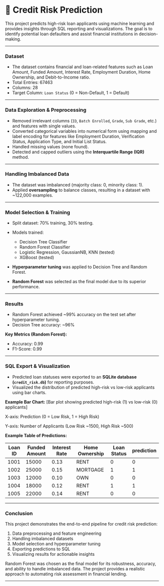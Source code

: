 # 🧑 Credit Risk Prediction 

This project predicts high-risk loan applicants using machine learning and provides insights through SQL reporting and visualizations. The goal is to identify potential loan defaulters and assist financial institutions in decision-making.

---

### Dataset
- The dataset contains financial and loan-related features such as Loan Amount, Funded Amount, Interest Rate, Employment Duration, Home Ownership, and Debit-to-Income ratio.  
- Total Entries: 67463  
- Columns: 28  
- Target Column: `Loan Status` (0 = Non-Default, 1 = Default)  

---

### Data Exploration & Preprocessing
- Removed irrelevant columns (`ID`, `Batch Enrolled`, `Grade`, `Sub Grade`, etc.) and features with single values.  
- Converted categorical variables into numerical form using mapping and label encoding for features like Employment Duration, Verification Status, Application Type, and Initial List Status.  
- Handled missing values (none found).  
- Detected and capped outliers using the **Interquartile Range (IQR)** method.  

---

### Handling Imbalanced Data
- The dataset was imbalanced (majority class: 0, minority class: 1).  
- Applied **oversampling** to balance classes, resulting in a dataset with ~122,000 examples.  

---

### Model Selection & Training
- Split dataset: 70% training, 30% testing.  
- Models trained:
  - Decision Tree Classifier  
  - Random Forest Classifier  
  - Logistic Regression, GaussianNB, KNN (tested)  
  - XGBoost (tested)  

- **Hyperparameter tuning** was applied to Decision Tree and Random Forest.  
- **Random Forest** was selected as the final model due to its superior performance.  

---

### Results
- Random Forest achieved ~99% accuracy on the test set after hyperparameter tuning.  
- Decision Tree accuracy: ~96%  

**Key Metrics (Random Forest):**  
- Accuracy: 0.99  
- F1-Score: 0.99  

---

### SQL Export & Visualization
- Predicted loan statuses were exported to an **SQLite database (`credit_risk.db`)** for reporting purposes.  
- Visualized the distribution of predicted high-risk vs low-risk applicants using bar charts.  

**Example Bar Chart:**
[Bar plot showing predicted high-risk (1) vs low-risk (0) applicants]

X-axis: Prediction (0 = Low Risk, 1 = High Risk)

Y-axis: Number of Applicants (Low Risk ~1500, High Risk ~500)


**Example Table of Predictions:**

| Loan ID | Funded Amount | Interest Rate | Home Ownership | Loan Status | prediction |
|---------|---------------|---------------|----------------|-------------|------------|
| 1001    | 15000         | 0.13          | RENT           | 0           | 0          |
| 1002    | 25000         | 0.15          | MORTGAGE       | 1           | 1          |
| 1003    | 12000         | 0.10          | OWN            | 0           | 0          |
| 1004    | 18000         | 0.12          | RENT           | 1           | 1          |
| 1005    | 22000         | 0.14          | RENT           | 0           | 0          |

---

### Conclusion
This project demonstrates the end-to-end pipeline for credit risk prediction:  
1. Data preprocessing and feature engineering  
2. Handling imbalanced datasets  
3. Model selection and hyperparameter tuning  
4. Exporting predictions to SQL  
5. Visualizing results for actionable insights  

Random Forest was chosen as the final model for its robustness, accuracy, and ability to handle imbalanced data. The project provides a realistic approach to automating risk assessment in financial lending.

--- 
